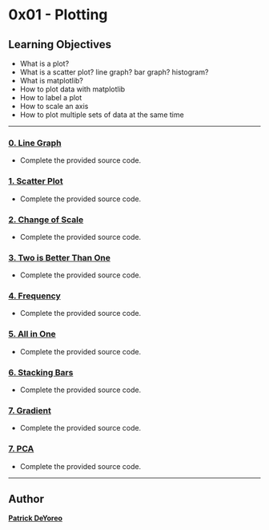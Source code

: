 # 0x01 - Plotting

## Learning Objectives

- What is a plot?
- What is a scatter plot? line graph? bar graph? histogram?
- What is matplotlib?
- How to plot data with matplotlib
- How to label a plot
- How to scale an axis
- How to plot multiple sets of data at the same time

---

### [0. Line Graph](./0-line.py)

- Complete the provided source code.


### [1. Scatter Plot](./1-scatter.py)

- Complete the provided source code.


### [2. Change of Scale](./2-change_scale.py)

- Complete the provided source code.


### [3. Two is Better Than One](./3-two.py)

- Complete the provided source code.


### [4. Frequency](./4-frequency.py)

- Complete the provided source code.


### [5. All in One](./5-all_in_one.py)

- Complete the provided source code.


### [6. Stacking Bars](./6-bars.py)

- Complete the provided source code.


### [7. Gradient](./100-gradient.py)

- Complete the provided source code.


### [7. PCA](./101-pca.py)

- Complete the provided source code.

---

## Author

[**Patrick DeYoreo**](github.com/patrickdeyoreo)
